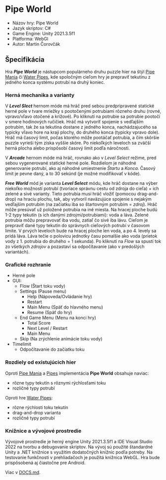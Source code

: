 # Pipe World 
- Názov hry: Pipe World
- Jazyk skriptov: C# 
- Game Engine: Unity 2021.3.5f1
- Platforma: WebGl
- Autor: Martin Čorovčák 

## Špecifikácia
Hra ***Pipe World*** je nástupcom populárneho druhu puzzle hier na štýl [Pipe Mania](https://en.wikipedia.org/wiki/Pipe_Mania) či [Water Pipes](https://play.google.com/store/apps/details?id=com.mobiloids.waterpipespuzzle), kde spoločným cieľom hry je prepraviť tekutinu z jedného konca systému potrubí na druhý koniec. 

### Herná mechanika a varianty
V ***Level Slect*** hernom móde má hráč pred sebou predpripravené statické herné pole v tvare mriežky s pootočenými potrubiami rôzneho druhu (rovné, vpravo/vľavo otočené a krížové). Po kliknutí na potrubie sa potrubie pootočí v smere hodinových ručičiek. Hráč má vytvoriť spojenie s vedľajším potrubím, tak že sa tekutina dostane z jedného konca, nachádzajucého sa typicky vľavo hore na kraji plochy, do druhého konca (typicky vpravo dole). Hráč má časový limit, počas ktorého môže pootáčať potrubia, a čím skôršie puzzle vyrieši tým získa vyššie skóre. Po niekoľkých leveloch sa zväčší herná plocha alebo prispôsobí časový limit podľa náročnosti.

V ***Arcade*** hernom móde má hráč, rovnako ako v *Level Select* režime, pred sebou vygenerované statické herné pole. Rozdielom je náhodné generovanie potrubí, ako aj náhodné umiestnenie *Štartu* a *Konca*. Časový limit je pevne daný, a to 30 sekúnd (je možné modifikovať v kóde).

***Free World*** mód je varianta ***Level Select*** módu, kde hráč dostane na výber niekoľko možností potrubí (tvoriace správnu cestu od zdroja do cieľa) + ich zelené a sivé varianty. Tieto potrubia musí hráč vložiť (pomocou drag-and-drop) na hraciu plochu, tak, aby vytvoril naväzujúce spojenie s nejakým vedľajším potrubím (na začiatku iba so štartovným potrubím = *zdroj*). Hráč môže presúvať už položené potrubia na iné miesta. Na hracej ploche budú 1-2 typy tekutín (s ich danými zdrojmi/potrubiami): voda a láva. Zelené potrubia môžu prepravovať iba vodu, zatiaľ čo sivé iba lávu. Cieľom je prepraviť dané typy tekutín do správnych cieľových potrubí v časovom limite. V prvých leveloch bude na hracej ploche len voda, a po 4. levely sa pridá láva. Láva tečie o polovicu jednotky času pomalšie ako voda (prietok vody z 1. potrubia do druhého = 1 sekunda). Po kliknutí na *Flow* sa spustí tok zo všetkých *zdrojov* a pozastaví sa odpočítavanie (ako v predošlých variantách).

### Grafické rozhranie
- Herné pole
- GUI:
    - Flow (Štart toku vody)
    - Settings (Pause menu)
        - Help (Nápoveda/Ovládanie hry)
        - Restart
        - Main Menu (Späť do hlavného menu)
        - Resume (Späť do hry)
    - End Game Menu (Menu na konci hry)
        - Total Score
        - Next Level / Restart
        - Main Menu
    - Skip (Na zrýchlenie animácie toku vody)
- Timelimit
    - Odpočítavanie do začiatku toku

### Rozdiely od existujúcich hier
Oproti [Pipe Mania](https://en.wikipedia.org/wiki/Pipe_Mania) a  [Pipes](https://store.steampowered.com/app/755890/Pipes/) implementácia **Pipe World** obsahuje naviac: 
- rôzne typy tekutín s rôznymi rýchlosťami toku
- rozličné typy potrubí

Oproti hre [Water Pipes](https://play.google.com/store/apps/details?id=com.mobiloids.waterpipespuzzle):
- rôzne rýchlosti toku tekutín
- drag-and-drop varianta
- rozličné typy potrubí

### Knižnice a vývojové prostredie
Vývojové prostredie je herný engine Unity 2021.3.5f1 a IDE Visual Studio 2022 na tvorbu a debugovanie skriptov. Na vývoj sú použité štandardné Unity a .NET knižnice s využitím dodatočných knižníc podľa potreby. Na testovanie funkčnosti v prehliadačoch je použitá knižnica WebGL. Hra bude prispôsobená aj čiastočne pre Android.

Viac v [DOCS.md](DOCS.md).